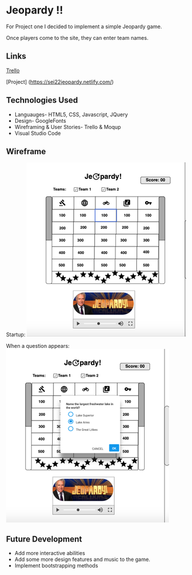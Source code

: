 # Jeopardy !!
For Project one I decided to implement a simple Jeopardy game. 

Once players come to the site, they can enter team names.

## Links

[Trello](https://trello.com/b/flB78Yx0/jordan-clarke-project-board)

[Project] (https://sei22jeopardy.netlify.com/)

## Technologies Used
- Languauges- HTML5, CSS, Javascript, JQuery
- Design- GoogleFonts
- Wireframing & User Stories- Trello & Moqup
- Visual Studio Code



## Wireframe
Startup: ![homepage](https://github.com/JordanAclarke/Jordans-Jeopardy-Game-SEI-ATL/blob/master/WireFrame%20Photos/StartUp%20Home%20Page.png)

When a question appears: ![Questionprompt](https://github.com/JordanAclarke/Jordans-Jeopardy-Game-SEI-ATL/blob/master/WireFrame%20Photos/Question%20Pop%20Up.png)

## Future Development
- Add more interactive abilities
- Add some more design features and music to the game.
- Implement bootstrapping methods